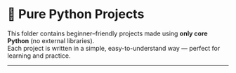# 🐍 Pure Python Projects

This folder contains beginner–friendly projects made using **only core Python** (no external libraries).  
Each project is written in a simple, easy-to-understand way — perfect for learning and practice.

---
